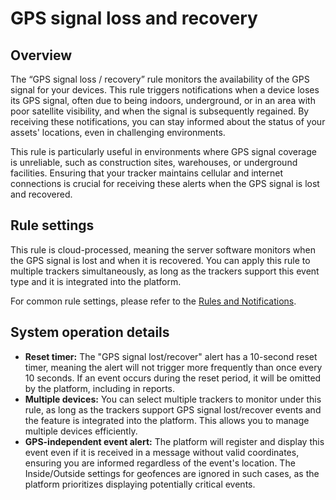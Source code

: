 # GPS signal loss and recovery

## Overview

The “GPS signal loss / recovery” rule monitors the availability of the GPS signal for your devices. This rule triggers notifications when a device loses its GPS signal, often due to being indoors, underground, or in an area with poor satellite visibility, and when the signal is subsequently regained. By receiving these notifications, you can stay informed about the status of your assets' locations, even in challenging environments.

This rule is particularly useful in environments where GPS signal coverage is unreliable, such as construction sites, warehouses, or underground facilities. Ensuring that your tracker maintains cellular and internet connections is crucial for receiving these alerts when the GPS signal is lost and recovered.

## Rule settings

This rule is cloud-processed, meaning the server software monitors when the GPS signal is lost and when it is recovered. You can apply this rule to multiple trackers simultaneously, as long as the trackers support this event type and it is integrated into the platform.

For common rule settings, please refer to the [Rules and Notifications](../).

## System operation details

* **Reset timer:** The "GPS signal lost/recover" alert has a 10-second reset timer, meaning the alert will not trigger more frequently than once every 10 seconds. If an event occurs during the reset period, it will be omitted by the platform, including in reports.
* **Multiple devices:** You can select multiple trackers to monitor under this rule, as long as the trackers support GPS signal lost/recover events and the feature is integrated into the platform. This allows you to manage multiple devices efficiently.
* **GPS-independent event alert:** The platform will register and display this event even if it is received in a message without valid coordinates, ensuring you are informed regardless of the event's location. The Inside/Outside settings for geofences are ignored in such cases, as the platform prioritizes displaying potentially critical events.
